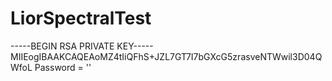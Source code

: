 # LiorSpectralTest
 -----BEGIN RSA PRIVATE KEY-----
MIIEogIBAAKCAQEAoMZ4tIiQFhS+JZL7GT7I7bGXcG5zrasveNTWwil3D04QWfoL
Password = ''  
